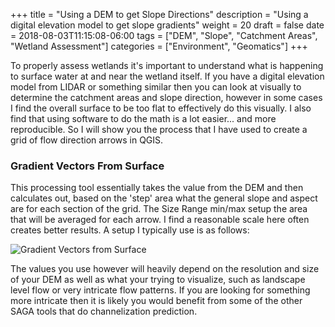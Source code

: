 +++
title = "Using a DEM to get Slope Directions"
description = "Using a digital elevation model to get slope gradients"
weight = 20
draft = false
date = 2018-08-03T11:15:08-06:00
tags = ["DEM", "Slope", "Catchment Areas", "Wetland Assessment"]
categories = ["Environment", "Geomatics"]
+++

To properly assess wetlands it's important to understand what is happening to surface water at and near the wetland itself. If you have a digital elevation model from LIDAR or something similar then you can look at visually to determine the catchment areas and slope direction, however in some cases I find the overall surface to be too flat to effectively do this visually. I also find that using software to do the math is a lot easier... and more reproducible. So I will show you the process that I have used to create a grid of flow direction arrows in QGIS.

### Gradient Vectors From Surface
This processing tool essentially takes the value from the DEM and then calculates out, based on the 'step' area what the general slope and aspect are for each section of the grid. The Size Range min/max setup the area that will be averaged for each arrow. I find a reasonable scale here often creates better results. A setup I typically use is as follows:

![Gradient Vectors from Surface](/img/posts/slope-direction-from-dem/surface-gradient.JPG#center)


The values you use however will heavily depend on the resolution and size of your DEM as well as what your trying to visualize, such as landscape level flow or very intricate flow patterns. If you are looking for something more intricate then it is likely you would benefit from some of the other SAGA tools that do channelization prediction.
